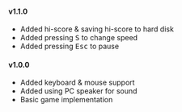 #### v1.1.0
- Added hi-score & saving hi-score to hard disk
- Added pressing <kbd>S</kbd> to change speed
- Added pressing <kbd>Esc</kbd> to pause

#### v1.0.0
- Added keyboard & mouse support
- Added using PC speaker for sound
- Basic game implementation
